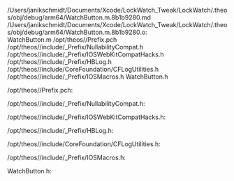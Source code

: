 /Users/janikschmidt/Documents/Xcode/LockWatch_Tweak/LockWatch/.theos/obj/debug/arm64/WatchButton.m.8b1b9280.md /Users/janikschmidt/Documents/Xcode/LockWatch_Tweak/LockWatch/.theos/obj/debug/arm64/WatchButton.m.8b1b9280.o: \
  WatchButton.m /opt/theos//Prefix.pch \
  /opt/theos//include/_Prefix/NullabilityCompat.h \
  /opt/theos//include/_Prefix/IOSWebKitCompatHacks.h \
  /opt/theos//include/_Prefix/HBLog.h \
  /opt/theos//include/CoreFoundation/CFLogUtilities.h \
  /opt/theos//include/_Prefix/IOSMacros.h WatchButton.h

/opt/theos//Prefix.pch:

/opt/theos//include/_Prefix/NullabilityCompat.h:

/opt/theos//include/_Prefix/IOSWebKitCompatHacks.h:

/opt/theos//include/_Prefix/HBLog.h:

/opt/theos//include/CoreFoundation/CFLogUtilities.h:

/opt/theos//include/_Prefix/IOSMacros.h:

WatchButton.h:
